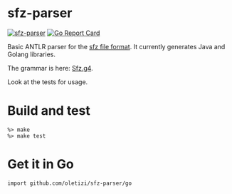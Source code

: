 # sfz-parser
[![sfz-parser](https://circleci.com/gh/oletizi/sfz-parser.svg?style=shield)](https://circleci.com/gh/oletizi/sfz-parser)
[![Go Report Card](https://goreportcard.com/badge/github.com/oletizi/sfz-parser)](https://goreportcard.com/report/github.com/oletizi/sfz-parser)

Basic ANTLR parser for the [sfz file format](https://sfzformat.com/). It currently generates Java and Golang libraries.

The grammar is here: [Sfz.g4](Sfz.g4).

Look at the tests for usage.

# Build and test
    
    %> make
    %> make test
    
# Get it in Go

    import github.com/oletizi/sfz-parser/go


